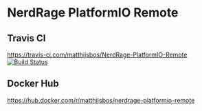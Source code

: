 # NerdRage PlatformIO Remote

## Travis CI

https://travis-ci.com/matthijsbos/NerdRage-PlatformIO-Remote
[![Build Status](https://travis-ci.com/matthijsbos/NerdRage-PlatformIO-Remote.svg?branch=master)](https://travis-ci.com/matthijsbos/NerdRage-PlatformIO-Remote)

## Docker Hub

https://hub.docker.com/r/matthijsbos/nerdrage-platformio-remote